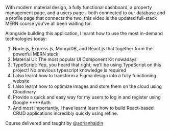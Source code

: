 

With modern material design, a fully functional dashboard, a property management page, and a users page - both connected to our database and a profile page that connects the two, this video is the updated full-stack MERN course you’ve all been waiting for.

Alongside building this application, I learnt how to use the most in-demand technologies today:

1. Node.js, Express.js, MongoDB, and React.js that together form the powerful MERN stack
2. Material UI: The most popular UI Component Kit nowadays
3. TypeScript: Yep, you heard that right; we’ll be using TypeScript on this project! No previous typescript knowledge is required
4. I also learnt how to transform a Figma design into a fully functioning website
5. I also learnt how to optimize images and store them on the cloud using Cloudinary
6. Provide a quick and easy way for my users to log in and register using Google ****Auth
7. And most importantly, I have learnt learn how to build React-based CRUD applications incredibly quickly using refine.

Course delivered and taught by [@adrianhajdin](https://github.com/adrianhajdin) 

